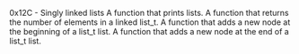 
0x12C - Singly linked lists
A function that prints lists.
A function that returns the number of elements in a linked list_t.
A function that adds a new node at the beginning of a list_t list.
A function that adds a new node at the end of a list_t list.
